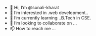 - 👋 Hi, I’m @sonali-kharat
- 👀 I’m interested in .web development..
- 🌱 I’m currently learning ..B.Tech in CSE.
- 💞️ I’m looking to collaborate on ...
- 📫 How to reach me ...

<!---
sonali-kharat/sonali-kharat is a ✨ special ✨ repository because its `README.md` (this file) appears on your GitHub profile.
You can click the Preview link to take a look at your changes.
--->
